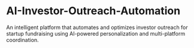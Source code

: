 # AI-Investor-Outreach-Automation
An intelligent platform that automates and optimizes investor outreach for startup fundraising using AI-powered personalization and multi-platform coordination.
